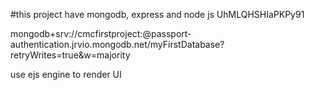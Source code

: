 #this project have mongodb, express and node js
UhMLQHSHIaPKPy91

mongodb+srv://cmcfirstproject:<password>@passport-authentication.jrvio.mongodb.net/myFirstDatabase?retryWrites=true&w=majority


use ejs engine to render UI